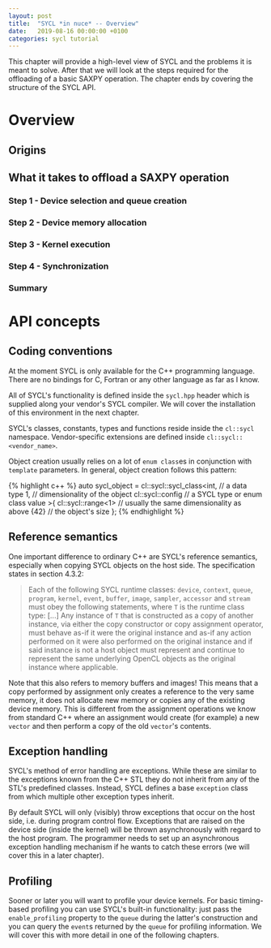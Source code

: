 ```yaml
---
layout: post
title:  "SYCL *in nuce* -- Overview"
date:   2019-08-16 00:00:00 +0100
categories: sycl tutorial
---
```


This chapter will provide a high-level view of SYCL and the problems it is meant
to solve. After that we will look at the steps required for the offloading of
a basic SAXPY operation. The chapter ends by covering the structure of the
SYCL API.

# Overview

## Origins

## What it takes to offload a SAXPY operation

### Step 1 - Device selection and queue creation

### Step 2 - Device memory allocation

### Step 3 - Kernel execution

### Step 4 - Synchronization

### Summary

# API concepts

## Coding conventions

At the moment SYCL is only available for the C++ programming language. There are
no bindings for C, Fortran or any other language as far as I know.

All of SYCL's functionality is defined inside the `sycl.hpp` header which is
supplied along your vendor's SYCL compiler. We will cover the installation of
this environment in the next chapter.

SYCL's classes, constants, types and functions reside inside the `cl::sycl`
namespace. Vendor-specific extensions are defined inside
`cl::sycl::<vendor_name>`.

Object creation usually relies on a lot of `enum class`es in conjunction with
`template` parameters. In general, object creation follows this pattern:

{% highlight c++ %}
auto sycl_object = cl::sycl::sycl_class<int,             // a data type
                                        1,               // dimensionality of the object
                                        cl::sycl::config // a SYCL type or enum class value
                                        >{
                        cl::sycl::range<1> // usually the same dimensionality as above
                        {42}               // the object's size
                    };
{% endhighlight %}

## Reference semantics

One important difference to ordinary C++ are SYCL's reference semantics,
especially when copying SYCL objects on the host side. The specification states
in section 4.3.2:

> Each of the following SYCL runtime classes: `device`, `context`, `queue`,
> `program`, `kernel`, `event`, `buffer`, `image`, `sampler`, `accessor` and
> `stream` must obey the following statements, where `T` is the runtime class
> type: [...]
> Any instance of `T` that is constructed as a copy of another instance, via
> either the copy constructor or copy assignment operator, must behave as-if it
> were the original instance and as-if any action performed on it were also
> performed on the original instance and if said instance is not a host object
> must represent and continue to represent the same underlying OpenCL objects
> as the original instance where applicable.

Note that this also refers to memory buffers and images! This means that a
copy performed by assignment only creates a reference to the very same
memory, it does not allocate new memory or copies any of the existing device
memory. This is different from the assignment operations we know from standard
C++ where an assignment would create (for example) a new `vector` and then
perform a copy of the old `vector`'s contents.

## Exception handling

SYCL's method of error handling are exceptions. While these are similar to the
exceptions known from the C++ STL they do not inherit from any of the STL's
predefined classes. Instead, SYCL defines a base `exception` class from which
multiple other exception types inherit.

By default SYCL will only (visibly) throw exceptions that occur on the host
side, i.e. during program control flow. Exceptions that are raised on the device
side (inside the kernel) will be thrown asynchronously with regard to the host
program. The programmer needs to set up an asynchronous exception handling
mechanism if he wants to catch these errors (we will cover this in a later
chapter).

## Profiling

Sooner or later you will want to profile your device kernels. For basic
timing-based profiling you can use SYCL's built-in functionality: just pass
the `enable_profiling` property to the `queue` during the latter's construction
and you can query the `event`s returned by the `queue` for profiling
information. We will cover this with more detail in one of the following
chapters.


[syclspec]: https://www.khronos.org/registry/SYCL/

